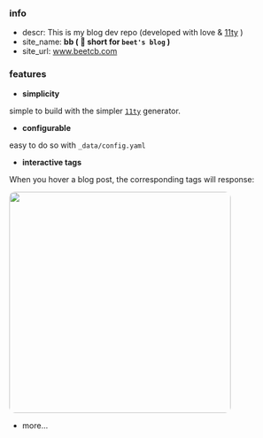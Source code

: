 ### info

- descr: This is my blog dev repo (developed with love & [11ty](11ty.dev) ) 
- site_name: **bb ( 🙉 short for `beet's blog` )**
- site_url: www.beetcb.com

### features
 - **simplicity**
 
  simple to build with the simpler [`11ty`](11ty.dev) generator.
 - **configurable** 
 
  easy to do so with `_data/config.yaml`
 - **interactive tags**
 
  When you hover a blog post, the corresponding tags will response:
 
  <img src="https://i.imgur.com/V5aNMCR.gif" width="400" style="border-radius:10px;display: grid;place-items: center;">
 
 - more...
